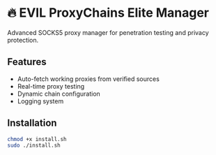 # 🔥 EVIL ProxyChains Elite Manager

Advanced SOCKS5 proxy manager for penetration testing and privacy protection.

## Features
- Auto-fetch working proxies from verified sources
- Real-time proxy testing
- Dynamic chain configuration
- Logging system

## Installation
```bash
chmod +x install.sh
sudo ./install.sh

                               
